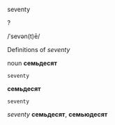 seventy

?

/ˈsevən(t)ē/

Definitions of _seventy_

noun
**семьдесят**

    seventy


**семьдесят**

    seventy

_seventy_
**семьдесят**, **семьюдесят**